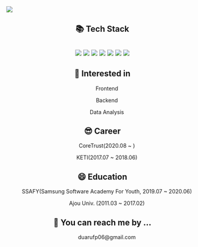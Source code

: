<img src="https://capsule-render.vercel.app/api?type=wave&color=auto&height=300&section=header&text=Kyeorae%20Yeom&fontSize=90" />
<h2 align="center">📚 Tech Stack<h2>
<p align="center"/>
<img src="https://img.shields.io/badge/-Python-red">
<img src="https://img.shields.io/badge/-Javascript-yellowgreen">
<img src="https://img.shields.io/badge/-Git-brightgreen">
<img src="https://img.shields.io/badge/-React-9cf">
<img src="https://img.shields.io/badge/-Node-pink">
<img src="https://img.shields.io/badge/-Django-success">
<img src="https://img.shields.io/badge/-MySQL-important">
</p>

<h2 align="center">🧐 Interested in</h2>
<ul align="center">Frontend</ul>
<ul align="center">Backend</ul>
<ul align="center">Data Analysis</ul>
<h2 align="center">😎 Career</h2>
<ul align="center">CoreTrust(2020.08 ~ )</ul>
<ul align="center">KETI(2017.07 ~ 2018.06)</ul>
<h2 align="center">😄 Education</h2>
<ul align="center">SSAFY(Samsung Software Academy For Youth, 2019.07 ~ 2020.06)</ul>
<ul align="center">Ajou Univ. (2011.03 ~ 2017.02)</ul>
<h2 align="center">💬 You can reach me by ...</h2>
<ul align="center">duarufp06@gmail.com</ul>
<!--
**yeomkyeorae/yeomkyeorae** is a ✨ _special_ ✨ repository because its `README.md` (this file) appears on your GitHub profile.

Here are some ideas to get you started:

- 🔭 I’m currently working on ...
- 🌱 I’m currently learning ...
- 👯 I’m looking to collaborate on ...
- 🤔 I’m looking for help with ...
- 💬 Ask me about ...
- 📫 How to reach me: ...
- 😄 Pronouns: ...
- ⚡ Fun fact: ...
-->
